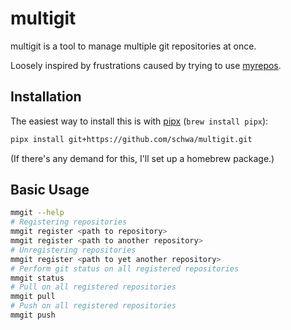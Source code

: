 # multigit

multigit is a tool to manage multiple git repositories at once.

Loosely inspired by frustrations caused by trying to use [myrepos](https://myrepos.branchable.com/).

## Installation

The easiest way to install this is with [pipx](https://pypa.github.io/pipx/) (`brew install pipx`):

```sh
pipx install git+https://github.com/schwa/multigit.git
```

(If there's any demand for this, I'll set up a homebrew package.)

## Basic Usage

```sh
mmgit --help
# Registering repositories
mmgit register <path to repository>
mmgit register <path to another repository>
# Unregistering repositories
mmgit register <path to yet another repository>
# Perform git status on all registered repositories
mmgit status
# Pull on all registered repositories
mmgit pull
# Push on all registered repositories
mmgit push
```
